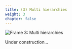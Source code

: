 ```yaml
---
title: (3) Multi hierarchies
weight: 3
chapter: false
---
```


![Frame 3: Multi hierarchies](/s2dm/images/Frame%203.png)

Under construction...
